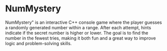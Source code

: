 # NumMystery
NumMystery" is an interactive C++ console game where the player guesses a randomly generated number within a range. After each attempt, hints indicate if the secret number is higher or lower. The goal is to find the number in the fewest tries, making it both fun and a great way to improve logic and problem-solving skills.
